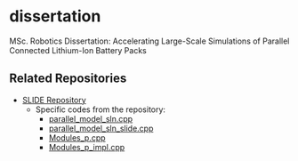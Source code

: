 # dissertation
MSc. Robotics Dissertation: Accelerating Large-Scale Simulations of Parallel Connected Lithium-Ion Battery Packs

## Related Repositories
- [SLIDE Repository](https://github.com/Battery-Intelligence-Lab/SLIDE/tree/parallel)
  - Specific codes from the repository:
    - [parallel_model_sln.cpp](https://github.com/Battery-Intelligence-Lab/SLIDE/blob/parallel/tests/integration/parallel_model_sln.cpp)
    - [parallel_model_sln_slide.cpp](https://github.com/Battery-Intelligence-Lab/SLIDE/blob/parallel/tests/integration/parallel_model_sln_slide.cpp)
    - [Modules_p.cpp](https://github.com/Battery-Intelligence-Lab/SLIDE/blob/parallel/src/modules/Module_p.cpp)
    - [Modules_p_impl.cpp](https://github.com/Battery-Intelligence-Lab/SLIDE/blob/parallel/src/modules/Module_p_impl.cpp)
  
